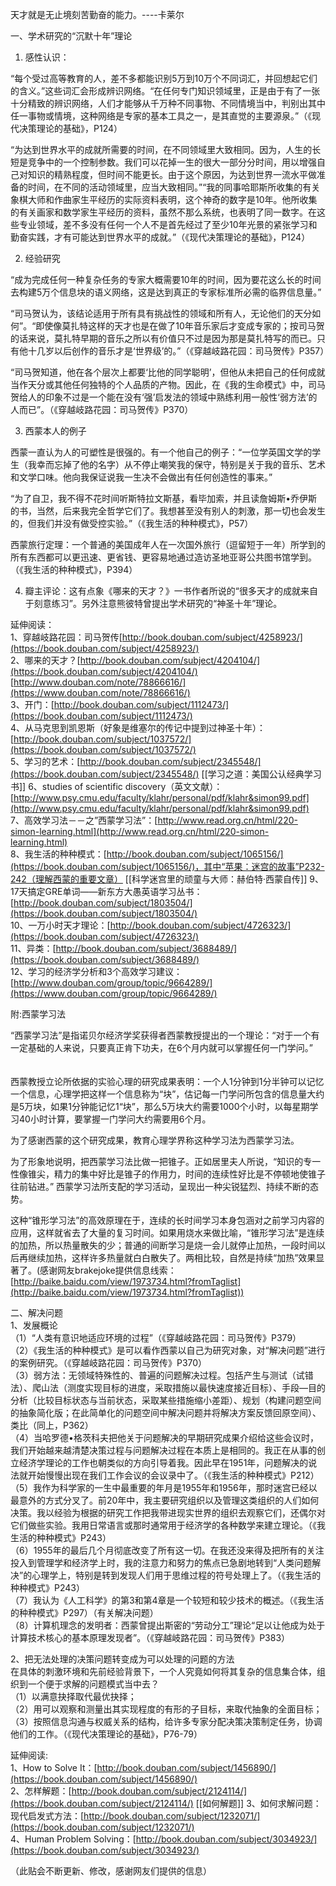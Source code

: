 天才就是无止境刻苦勤奋的能力。----卡莱尔

一、学术研究的“沉默十年”理论  

1. 感性认识：

“每个受过高等教育的人，差不多都能识别5万到10万个不同词汇，并回想起它们的含义。”这些词汇会形成辨识网络。“在任何专门知识领域里，正是由于有了一张十分精致的辨识网络，人们才能够从千万种不同事物、不同情境当中，判别出其中任一事物或情境，这种网络是专家的基本工具之一，是其直觉的主要源泉。”（《现代决策理论的基础》，P124）  

“为达到世界水平的成就所需要的时间，在不同领域里大致相同。因为，人生的长短是竞争中的一个控制参数。我们可以花掉一生的很大一部分分时间，用以增强自己对知识的精熟程度，但时间不能更长。由于这个原因，为达到世界一流水平做准备的时间，在不同的活动领域里，应当大致相同。”“我的同事哈耶斯所收集的有关象棋大师和作曲家生平经历的实际资料表明，这个神奇的数字是10年。他所收集的有关画家和数学家生平经历的资料，虽然不那么系统，也表明了同一数字。在这些专业领域，差不多没有任何一个人不是首先经过了至少10年光景的紧张学习和勤奋实践，才有可能达到世界水平的成就。”（《现代决策理论的基础》，P124）

2. 经验研究

“成为完成任何一种复杂任务的专家大概需要10年的时间，因为要花这么长的时间去构建5万个信息块的语义网络，这是达到真正的专家标准所必需的临界信息量。”  

“司马贺认为，该结论适用于所有具有挑战性的领域和所有人，无论他们的天分如何”。“即使像莫扎特这样的天才也是在做了10年音乐家后才变成专家的；按司马贺的话来说，莫扎特早期的音乐之所以有价值只不过是因为那是莫扎特写的而已。只有他十几岁以后创作的音乐才是‘世界级’的。”（《穿越岐路花园：司马贺传》P357）  

“司马贺知道，他在各个层次上都要‘比他的同学聪明’，但他从未把自己的任何成就当作天分或其他任何独特的个人品质的产物。因此，在《我的生命模式》中，司马贺给人的印象不过是一个能在没有‘强’启发法的领域中熟练利用一般性‘弱方法’的人而已”。（《穿越岐路花园：司马贺传》P370）

3. 西蒙本人的例子

西蒙一直认为人的可塑性是很强的。有一个他自己的例子：“一位学英国文学的学生（我幸而忘掉了他的名字）从不停止嘲笑我的保守，特别是关于我的音乐、艺术和文学口味。他向我保证说我一生决不会做出有任何创造性的事来。”  

“为了自卫，我不得不花时间听斯特拉文斯基，看毕加索，并且读詹姆斯•乔伊斯的书，当然，后来我完全哲学它们了。我想甚至没有别人的刺激，那一切也会发生的，但我们并没有做受控实验。”（《我生活的种种模式》，P57）

西蒙旅行定理：一个普通的美国成年人在一次国外旅行（逗留短于一年）所学到的所有东西都可以更迅速、更省钱、更容易地通过造访圣地亚哥公共图书馆学到。（《我生活的种种模式》，P394）

4. 瓣主评论：这有点象《哪来的天才？》一书作者所说的“很多天才的成就来自于刻意练习”。另外注意熊彼特曾提出学术研究的“神圣十年”理论。

延伸阅读：  
1、穿越岐路花园：司马贺传[http://book.douban.com/subject/4258923/](https://book.douban.com/subject/4258923/)  
2、哪来的天才？[http://book.douban.com/subject/4204104/](https://book.douban.com/subject/4204104/)  
[http://www.douban.com/note/78866616/](https://www.douban.com/note/78866616/)  
3、开门：[http://book.douban.com/subject/1112473/](https://book.douban.com/subject/1112473/)  
4、从马克思到凯恩斯（好象是维塞尔的传记中提到过神圣十年）：[http://book.douban.com/subject/1037572/](https://book.douban.com/subject/1037572/)  
5、学习的艺术：[http://book.douban.com/subject/2345548/](https://book.douban.com/subject/2345548/)  [[学习之道：美国公认经典学习书]]
6、studies of scientific discovery（英文文献）：[http://www.psy.cmu.edu/faculty/klahr/personal/pdf/klahr&simon99.pdf](http://www.psy.cmu.edu/faculty/klahr/personal/pdf/klahr&simon99.pdf)  
7、高效学习法－－之”西蒙学习法”：[http://www.read.org.cn/html/220-simon-learning.html](http://www.read.org.cn/html/220-simon-learning.html)  
8、我生活的种种模式：[http://book.douban.com/subject/1065156/](https://book.douban.com/subject/1065156/)，其中“苹果：迷宫的故事”P232-242（理解西蒙的重要文章）  [[科学迷宫里的顽童与大师：赫伯特·西蒙自传]]
9、17天搞定GRE单词——新东方大愚英语学习丛书：[http://book.douban.com/subject/1803504/](https://book.douban.com/subject/1803504/)  
10、一万小时天才理论：[http://book.douban.com/subject/4726323/](https://book.douban.com/subject/4726323/)  
11、异类：[http://book.douban.com/subject/3688489/](https://book.douban.com/subject/3688489/)  
12、学习的经济学分析和3个高效学习建议：[http://www.douban.com/group/topic/9664289/](https://www.douban.com/group/topic/9664289/)

附:西蒙学习法  

“西蒙学习法”是指诺贝尔经济学奖获得者西蒙教授提出的一个理论：“对于一个有一定基础的人来说，只要真正肯下功夫，在6个月内就可以掌握任何一门学问。” 　　

西蒙教授立论所依据的实验心理的研究成果表明：一个人1分钟到1分半钟可以记忆一个信息，心理学把这样一个信息称为“块”，估记每一门学问所包含的信息量大约是5万块，如果1分钟能记忆1“块”，那么5万块大约需要1000个小时，以每星期学习40小时计算，要掌握一门学问大约需要用6个月。

为了感谢西蒙的这个研究成果，教育心理学界称这种学习法为西蒙学习法。 　　

为了形象地说明，把西蒙学习法比做一把锥子。正如居里夫人所说，“知识的专一性像锥尖，精力的集中好比是锥子的作用力，时间的连续性好比是不停顿地使锥子往前钻进。” 西蒙学习法所支配的学习活动，呈现出一种尖锐猛烈、持续不断的态势。 　

这种“锥形学习法”的高效原理在于，连续的长时间学习本身包涵对之前学习内容的应用，这样就省去了大量的复习时间。如果用烧水来做比喻，“锥形学习法”是连续的加热，所以热量散失的少；普通的间断学习是烧一会儿就停止加热，一段时间以后再继续加热，这样许多热量就白白散失了。两相比较，自然是持续“加热”效果显著了。(感谢网友brakejoke提供信息线索：[http://baike.baidu.com/view/1973734.html?fromTaglist](http://baike.baidu.com/view/1973734.html?fromTaglist))

二、解决问题  
1、发展概论  
（1）“人类有意识地适应环境的过程”（《穿越岐路花园：司马贺传》P379）  
（2）《我生活的种种模式》是可以看作西蒙以自己为研究对象，对“解决问题”进行的案例研究。（《穿越岐路花园：司马贺传》P370）  
（3）弱方法：无领域特殊性的、普遍的问题解决过程。包括产生与测试（试错法）、爬山法（测度实现目标的进度，采取措施以最快速度接近目标）、手段—目的分析（比较目标状态与当前状态，采取某些措施缩小差距）、规划（构建问题空间的抽象简化版；在此简单化的问题空间中解决问题并将解决方案反馈回原空间）、类比（同上，P362）  
（4）当哈罗德•格茨科夫把他关于问题解决的早期研究成果介绍给这些会议时，我们开始越来越清楚决策过程与问题解决过程在本质上是相同的。我正在从事的创立经济学理论的工作也朝类似的方向引导着我。因此早在1951年，问题解决的说法就开始慢慢出现在我们工作会议的会议录中了。（《我生活的种种模式》P212）  
（5）我作为科学家的一生中最重要的年月是1955年和1956年，那时迷宫已经以最意外的方式分叉了。前20年中，我主要研究组织以及管理这类组织的人们如何决策。我以经验为根据的研究工作把我带进现实世界的组织去观察它们，还偶尔对它们做些实验。我用日常语言或那时通常用于经济学的各种数学来建立理论。（《我生活的种种模式》P243）  
（6）1955年的最后几个月彻底改变了所有这一切。在我还没来得及把所有的关注投入到管理学和经济学上时，我的注意力和努力的焦点已急剧地转到“人类问题解决”的心理学上，特别是转到发现人们用于思维过程的符号处理上了。（《我生活的种种模式》P243）  
（7）我认为《人工科学》的第3和第4章是一个较短和较少技术的概述。（《我生活的种种模式》P297）（有关解决问题）  
（8）计算机理念的发明者：西蒙曾提出斯密的“劳动分工”理论“足以让他成为处于计算技术核心的基本原理发现者”。（《穿越岐路花园：司马贺传》P383）

2、把无法处理的决策问题转变成为可以处理的问题的方法  
在具体的刺激环境和先前经验背景下，一个人究竟如何将其复杂的信息集合体，组织到一个便于求解的问题模式当中去？  
（1）以满意抉择取代最优抉择；  
（2）用可以观察和测量出其实现程度的有形的子目标，来取代抽象的全面目标；  
（3）按照信息沟通与权威关系的结构，给许多专家分配决策决策制定任务，协调他们的工作。（《现代决策理论的基础》，P76-79）

延伸阅读:  
1、How to Solve It：[http://book.douban.com/subject/1456890/](https://book.douban.com/subject/1456890/)  
2、怎样解题：[http://book.douban.com/subject/2124114/](https://book.douban.com/subject/2124114/)  [[如何解题]]
3、如何求解问题：现代启发式方法：[http://book.douban.com/subject/1232071/](https://book.douban.com/subject/1232071/)  
4、Human Problem Solving：[http://book.douban.com/subject/3034923/](https://book.douban.com/subject/3034923/)

（此贴会不断更新、修改，感谢网友们提供的信息）
